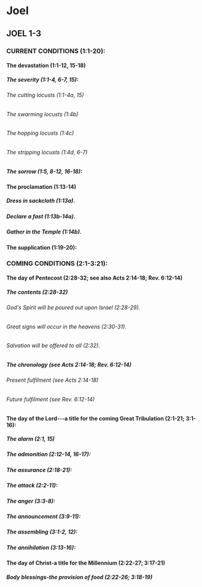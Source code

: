 ---
---
# Joel
## JOEL 1-3
###  CURRENT CONDITIONS (1:1-20): 
####  The devastation (1:1-12, 15-18) 
#####  The severity (1:1-4, 6-7, 15): 
######  The cutting locusts (1:1-4a, 15) 
######  The swarming locusts (1:4b) 
######  The hopping locusts (1:4c) 
######  The stripping locusts (1:4d, 6-7) 
#####  The sorrow (1:5, 8-12, 16-18): 
####  The proclamation (1:13-14) 
#####  Dress in sackcloth (1:13a). 
#####  Declare a fast (1:13b-14a). 
#####  Gather in the Temple (1:14b). 
####  The supplication (1:19-20): 
###  COMING CONDITIONS (2:1-3:21): 
####  The day of Pentecost (2:28-32; see also Acts 2:14-18; Rev. 6:12-14) 
#####  The contents (2:28-32) 
######  God\'s Spirit will be poured out upon Israel (2:28-29). 
######  Great signs will occur in the heavens (2:30-31). 
######  Salvation will be offered to all (2:32). 
#####  The chronology (see Acts 2:14-18; Rev. 6:12-14) 
######  Present fulfilment (see Acts 2:14-18) 
######  Future fulfilment (see Rev. 6:12-14) 
####  The day of the Lord\-\--a title for the coming Great Tribulation (2:1-21; 3:1-16): 
#####  The alarm (2:1, 15) 
#####  The admonition (2:12-14, 16-17): 
#####  The assurance (2:18-21): 
#####  The attack (2:2-11): 
#####  The anger (3:3-8): 
#####  The announcement (3:9-11): 
#####  The assembling (3:1-2, 12): 
#####  The annihilation (3:13-16): 
####  The day of Christ-a title for the Millennium (2:22-27; 3:17-21) 
#####  Body blessings-the provision of food (2:22-26; 3:18-19) 
